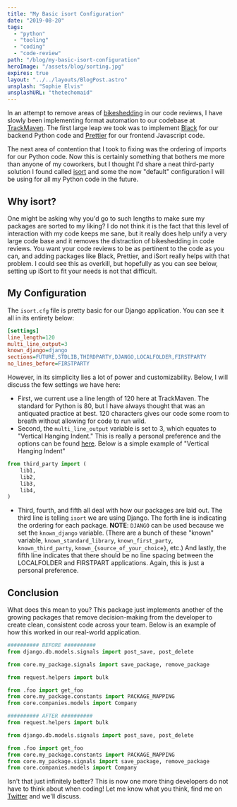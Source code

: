 ```yaml
---
title: "My Basic isort Configuration"
date: "2019-08-20"
tags:
  - "python"
  - "tooling"
  - "coding"
  - "code-review"
path: "/blog/my-basic-isort-configuration"
heroImage: "/assets/blog/sorting.jpg"
expires: true
layout: "../../layouts/BlogPost.astro"
unsplash: "Sophie Elvis"
unsplashURL: "thetechomaid"
---
```


In an attempt to remove areas of [bikeshedding](https://en.wikipedia.org/wiki/Law_of_triviality) in our code reviews, I have slowly been implementing format automation to our codebase at [TrackMaven](https://trackmaven.com). The first large leap we took was to implement [Black](https://black.readthedocs.io/en/stable/) for our backend Python code and [Prettier](https://prettier.io/) for our frontend Javascript code.

The next area of contention that I took to fixing was the ordering of imports for our Python code. Now this is certainly something that bothers me more than anyone of my coworkers, but I thought I'd share a neat third-party solution I found called [isort](https://github.com/timothycrosley/isort) and some the now "default" configuration I will be using for all my Python code in the future.

## Why isort?

One might be asking why you'd go to such lengths to make sure my packages are sorted to my liking? I do not think it is the fact that this level of interaction with my code keeps me sane, but it really does help unify a very large code base and it removes the distraction of bikeshedding in code reviews. You want your code reviews to be as pertinent to the code as you can, and adding packages like Black, Prettier, and iSort really helps with that problem. I could see this as overkill, but hopefully as you can see below, setting up iSort to fit your needs is not that difficult.

## My Configuration

The `isort.cfg` file is pretty basic for our Django application. You can see it all in its entirety below:

```ini
[settings]
line_length=120
multi_line_output=3
known_django=django
sections=FUTURE,STDLIB,THIRDPARTY,DJANGO,LOCALFOLDER,FIRSTPARTY
no_lines_before=FIRSTPARTY
```

However, in its simplicity lies a lot of power and customizability. Below, I will discuss the few settings we have here:

- First, we current use a line length of 120 here at TrackMaven. The standard for Python is 80, but I have always thought that was an antiquated practice at best. 120 characters gives our code some room to breath without allowing for code to run wild.
- Second, the `multi_line_output` variable is set to 3, which equates to "Vertical Hanging Indent." This is really a personal preference and the options can be found [here](https://github.com/timothycrosley/isort#multi-line-output-modes). Below is a simple example of "Vertical Hanging Indent"

```python
from third_party import (
    lib1,
    lib2,
    lib3,
    lib4,
)
```

- Third, fourth, and fifth all deal with how our packages are laid out. The third line is telling `isort` we are using Django. The forth line is indicating the ordering for each package. **NOTE**: `DJANGO` can be used because we set the `known_django` variable. (There are a bunch of these "known" variable, `known_standard_library`, `known_first_party`, `known_third_party`, `known_{source_of_your_choice}`, etc.) And lastly, the fifth line indicates that there should be no line spacing between the LOCALFOLDER and FIRSTPART applications. Again, this is just a personal preference.

## Conclusion

What does this mean to you? This package just implements another of the growing packages that remove decision-making from the developer to create clean, consistent code across your team. Below is an example of how this worked in our real-world application.

```python
########## BEFORE ##########
from django.db.models.signals import post_save, post_delete

from core.my_package.signals import save_package, remove_package

from request.helpers import bulk

from .foo import get_foo
from core.my_package.constants import PACKAGE_MAPPING
from core.companies.models import Company

########## AFTER ##########
from request.helpers import bulk

from django.db.models.signals import post_save, post_delete

from .foo import get_foo
from core.my_package.constants import PACKAGE_MAPPING
from core.my_package.signals import save_package, remove_package
from core.companies.models import Company
```

Isn't that just infinitely better? This is now one more thing developers do not have to think about when coding! Let me know what you think, find me on [Twitter](https://twitter.com/joshfinnie) and we'll discuss.
